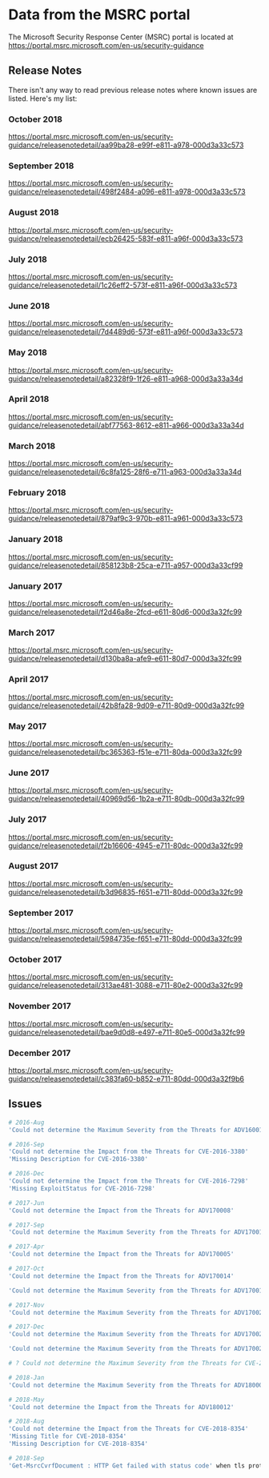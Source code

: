Data from the MSRC portal
=========================

The Microsoft Security Response Center (MSRC) portal is located at https://portal.msrc.microsoft.com/en-us/security-guidance

<a name="ReleaseNotes"/>

## Release Notes

There isn't any way to read previous release notes where known issues are listed.
Here's my list:

### October 2018
https://portal.msrc.microsoft.com/en-us/security-guidance/releasenotedetail/aa99ba28-e99f-e811-a978-000d3a33c573

### September 2018
https://portal.msrc.microsoft.com/en-us/security-guidance/releasenotedetail/498f2484-a096-e811-a978-000d3a33c573

### August 2018
https://portal.msrc.microsoft.com/en-us/security-guidance/releasenotedetail/ecb26425-583f-e811-a96f-000d3a33c573

### July 2018
https://portal.msrc.microsoft.com/en-us/security-guidance/releasenotedetail/1c26eff2-573f-e811-a96f-000d3a33c573

### June 2018
https://portal.msrc.microsoft.com/en-us/security-guidance/releasenotedetail/7d4489d6-573f-e811-a96f-000d3a33c573

### May 2018
https://portal.msrc.microsoft.com/en-us/security-guidance/releasenotedetail/a82328f9-1f26-e811-a968-000d3a33a34d

### April 2018
https://portal.msrc.microsoft.com/en-us/security-guidance/releasenotedetail/abf77563-8612-e811-a966-000d3a33a34d

### March 2018
https://portal.msrc.microsoft.com/en-us/security-guidance/releasenotedetail/6c8fa125-28f6-e711-a963-000d3a33a34d

### February 2018
https://portal.msrc.microsoft.com/en-us/security-guidance/releasenotedetail/879af9c3-970b-e811-a961-000d3a33c573

### January 2018
https://portal.msrc.microsoft.com/en-us/security-guidance/releasenotedetail/858123b8-25ca-e711-a957-000d3a33cf99

### January 2017
https://portal.msrc.microsoft.com/en-us/security-guidance/releasenotedetail/f2d46a8e-2fcd-e611-80d6-000d3a32fc99

### March 2017
https://portal.msrc.microsoft.com/en-us/security-guidance/releasenotedetail/d130ba8a-afe9-e611-80d7-000d3a32fc99

### April 2017
https://portal.msrc.microsoft.com/en-us/security-guidance/releasenotedetail/42b8fa28-9d09-e711-80d9-000d3a32fc99

### May 2017 
https://portal.msrc.microsoft.com/en-us/security-guidance/releasenotedetail/bc365363-f51e-e711-80da-000d3a32fc99

### June 2017
https://portal.msrc.microsoft.com/en-us/security-guidance/releasenotedetail/40969d56-1b2a-e711-80db-000d3a32fc99

### July 2017
https://portal.msrc.microsoft.com/en-us/security-guidance/releasenotedetail/f2b16606-4945-e711-80dc-000d3a32fc99

### August 2017
https://portal.msrc.microsoft.com/en-us/security-guidance/releasenotedetail/b3d96835-f651-e711-80dd-000d3a32fc99

### September 2017
https://portal.msrc.microsoft.com/en-us/security-guidance/releasenotedetail/5984735e-f651-e711-80dd-000d3a32fc99

### October 2017
https://portal.msrc.microsoft.com/en-us/security-guidance/releasenotedetail/313ae481-3088-e711-80e2-000d3a32fc99

### November 2017
https://portal.msrc.microsoft.com/en-us/security-guidance/releasenotedetail/bae9d0d8-e497-e711-80e5-000d3a32fc99

### December 2017
https://portal.msrc.microsoft.com/en-us/security-guidance/releasenotedetail/c383fa60-b852-e711-80dd-000d3a32f9b6

<a name="Issues"/>

## Issues

```powershell
# 2016-Aug
'Could not determine the Maximum Severity from the Threats for ADV160011'

# 2016-Sep
'Could not determine the Impact from the Threats for CVE-2016-3380'
'Missing Description for CVE-2016-3380'

# 2016-Dec
'Could not determine the Impact from the Threats for CVE-2016-7298'
'Missing ExploitStatus for CVE-2016-7298'

# 2017-Jun
'Could not determine the Impact from the Threats for ADV170008'

# 2017-Sep
'Could not determine the Maximum Severity from the Threats for ADV170015'

# 2017-Apr
'Could not determine the Impact from the Threats for ADV170005'

# 2017-Oct
'Could not determine the Impact from the Threats for ADV170014'

'Could not determine the Maximum Severity from the Threats for ADV170017'

# 2017-Nov
'Could not determine the Maximum Severity from the Threats for ADV170020'

# 2017-Dec
'Could not determine the Maximum Severity from the Threats for ADV170021'

'Could not determine the Maximum Severity from the Threats for ADV170023'

# ? Could not determine the Maximum Severity from the Threats for CVE-2017-8469

# 2018-Jan
'Could not determine the Maximum Severity from the Threats for ADV180003'

# 2018-May
'Could not determine the Impact from the Threats for ADV180012'

# 2018-Aug
'Could not determine the Impact from the Threats for CVE-2018-8354'
'Missing Title for CVE-2018-8354'
'Missing Description for CVE-2018-8354'

# 2018-Sep
'Get-MsrcCvrfDocument : HTTP Get failed with status code' when tls protocol isn't set to 1.2
```